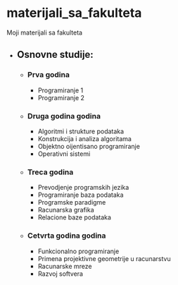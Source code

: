 # materijali_sa_fakulteta
Moji materijali sa fakulteta

* ## Osnovne studije: <br>
	* ### Prva godina<br>
		- Programiranje 1
		- Programiranje 2
	* ### Druga godina godina<br>
		- Algoritmi i strukture podataka
		- Konstrukcija i analiza algoritama
		- Objektno oijentisano programiranje
		- Operativni sistemi
	* ### Treca godina<br>
		- Prevodjenje programskih jezika
		- Programiranje baza podataka
		- Programske paradigme
		- Racunarska grafika
		- Relacione baze podataka
	* ### Cetvrta godina godina<br>
		- Funkcionalno programiranje
		- Primena projektivne geometrije u racunarstvu
		- Racunarske mreze
		- Razvoj softvera
